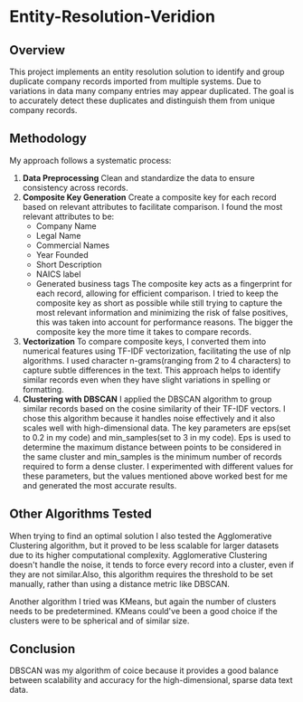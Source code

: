 # Entity-Resolution-Veridion

## Overview

This project implements an entity resolution solution to identify and group duplicate company records imported from multiple systems. Due to variations in data many company entries may appear duplicated. The goal is to accurately detect these duplicates and distinguish them from unique company records.

## Methodology

My approach follows a systematic process:

1. **Data Preprocessing**
   Clean and standardize the data to ensure consistency across records.
2. **Composite Key Generation**
   Create a composite key for each record based on relevant attributes to facilitate comparison. I found the most relevant attributes to be:
   - Company Name
   - Legal Name
   - Commercial Names
   - Year Founded
   - Short Description
   - NAICS label
   - Generated business tags
     The composite key acts as a fingerprint for each record, allowing for efficient comparison. I tried to keep the composite key as short as possible while still trying to capture the most relevant information and minimizing the risk of false positives, this was taken into account for performance reasons. The bigger the composite key the more time it takes to compare records.
3. **Vectorization**
   To compare composite keys, I converted them into numerical features using TF-IDF vectorization, facilitating the use of nlp algorithms. I used character n-grams(ranging from 2 to 4 characters) to capture subtle differences in the text. This approach helps to identify similar records even when they have slight variations in spelling or formatting.
4. **Clustering with DBSCAN**
   I applied the DBSCAN algorithm to group similar records based on the cosine similarity of their TF-IDF vectors. I chose this algorithm because it handles noise effectively and it also scales well with high-dimensional data. The key parameters are eps(set to 0.2 in my code) and min_samples(set to 3 in my code). Eps is used to determine the maximum distance between points to be considered in the same cluster and min_samples is the minimum number of records required to form a dense cluster. I experimented with different values for these parameters, but the values mentioned above worked best for me and generated the most accurate results.

## Other Algorithms Tested

When trying to find an optimal solution I also tested the Agglomerative Clustering algorithm, but it proved to be less scalable for larger datasets due to its higher computational complexity. Agglomerative Clustering doesn't handle the noise, it tends to force every record into a cluster, even if they are not similar.Also, this algorithm requires the threshold to be set manually, rather than using a distance metric like DBSCAN.

Another algorithm I tried was KMeans, but again the number of clusters needs to be predetermined. KMeans could've been a good choice if the clusters were to be spherical and of similar size.

## Conclusion

DBSCAN was my algorithm of coice because it provides a good balance between scalability and accuracy for the high-dimensional, sparse data text data.
